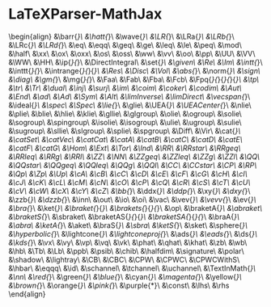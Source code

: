 # LaTeXParser-MathJax

${}$

\begin{align}
&\barr{*}\\
&\hatt{*}\\
&\wave{*}\\
&\LR{*}\\
&\LRa{*}\\
&\LRb{*}\\
&\LRc{*}\\
&\LRd{*}\\
&\eq\\
&\eqq\\
&\geq\\
&\ge\\
&\leq\\
&\le\\
&\peq\\
&\mod\\
&\half\\
&\xx\\
&\ox\\
&\oxx\\
&\os\\
&\oss\\
&\ww\\
&\vv\\
&\oo\\
&\pp\\
&\UU\\
&\VV\\
&\WW\\
&\HH\\
&\ip{*}{*}\\
&\DirectIntegral\\
&\set{*}\\
&\given\\
&\Re\\
&\Im\\
&\intt{*}\\
&\inttt{*}{*}\\
&\intrange{*}{*}{*}\\
&\Res\\
&\Disc\\
&\Vol\\
&\abs{*}\\
&\norm{*}\\
&\sign\\
&\diag\\
&\gm{*}\\
&\mg{*}{*}\\
&\Faa\\
&\Fab\\
&\Fba\\
&\Fcb\\
&\Fpq{*}{*}{*}{*}{*}\\
&\tp\\
&\tr\\
&\Tr\\
&\dual\\
&\inj\\
&\surj\\
&\im\\
&\coim\\
&\coker\\
&\codim\\
&\Aut\\
&\End\\
&\ad\\
&\Ad\\
&\Sym\\
&\Alt\\
&\limInverse\\
&\limDirect\\
&\vecspan{*}\\
&\ideal{*}\\
&\spec\\
&\Spec\\
&\lie{*}\\
&\glie\\
&\UEA{*}\\
&\UEACenter{*}\\
&\nlie\\
&\plie\\
&\blie\\
&\hlie\\
&\klie\\
&\gllie\\
&\glgroup\\
&\olie\\
&\ogroup\\
&\solie\\
&\sogroup\\
&\spingroup\\
&\isolie\\
&\isogroup\\
&\ulie\\
&\ugroup\\
&\sulie\\
&\sugroup\\
&\sllie\\
&\slgroup\\
&\splie\\
&\spgroup\\
&\Diff\\
&\Vir\\
&\cat{*}\\
&\catSet\\
&\catVec\\
&\catCat\\
&\catA\\
&\catB\\
&\catC\\
&\catD\\
&\catE\\
&\catF\\
&\catG\\
&\Hom\\
&\Ext\\
&\Tor\\
&\Ind\\
&\RR\\
&\RRstar\\
&\RRgeq\\
&\RRleq\\
&\RRg\\
&\RRl\\
&\ZZ\\
&\NN\\
&\ZZgeq\\
&\ZZleq\\
&\ZZg\\
&\ZZl\\
&\QQ\\
&\QQstar\\
&\QQgeq\\
&\QQleq\\
&\QQg\\
&\QQl\\
&\CC\\
&\CCstar\\
&\CP\\
&\RP\\
&\Qp\\
&\Zp\\
&\Up\\
&\cA\\
&\cB\\
&\cC\\
&\cD\\
&\cE\\
&\cF\\
&\cG\\
&\cH\\
&\cI\\
&\cJ\\
&\cK\\
&\cL\\
&\cM\\
&\cN\\
&\cO\\
&\cP\\
&\cQ\\
&\cR\\
&\cS\\
&\cT\\
&\cU\\
&\cV\\
&\cW\\
&\cX\\
&\cY\\
&\cZ\\
&\bb{*}\\
&\ddx{*}\\
&\ddp{*}\\
&\xy{*}\\
&\dxy{*}\\
&\zzb{*}\\
&\dzzb{*}\\
&\inn\\
&\out\\
&\io\\
&\oi\\
&\vac\\
&\vev{*}\\
&\vevv{*}\\
&\ev{*}\\
&\bra{*}\\
&\ket{*}\\
&\braket{*}{*}\\
&\brakets{*}{*}{*}\\
&\op\\
&\braketA{*}\\
&\abraket\\
&\braketS{*}\\
&\sbraket\\
&\braketAS{*}{*}{*}\\
&\braketSA{*}{*}{*}\\
&\braA{*}\\
&\abra\\
&\ketA{*}\\
&\aket\\
&\braS{*}\\
&\sbra\\
&\ketS{*}\\
&\sket\\
&\sphere{*}\\
&\hyperbolic{*}\\
&\lightcone{*}\\
&\lightconeproj{*}\\
&\ads{*}\\
&\eads{*}\\
&\ds{*}\\
&\kds{*}\\
&\vx\\
&\vy\\
&\vp\\
&\vq\\
&\vk\\
&\phat\\
&\qhat\\
&\khat\\
&\zb\\
&\wb\\
&\hb\\
&\Tb\\
&\Lb\\
&\ppb\\
&\psib\\
&\chib\\
&\halfdim\\
&\signature\\
&\polar\\
&\shadow\\
&\lightray\\
&\CB\\
&\CBC\\
&\CPW\\
&\CPWC\\
&\CPWCWithS\\
&\hbar\\
&\eqqq\\
&\id\\
&\schannel\\
&\tchannel\\
&\uchannel\\
&\TextInMath{*}\\
&\nn\\
&\red{*}\\
&\green{*}\\
&\blue{*}\\
&\cyan{*}\\
&\magenta{*}\\
&\yellow{*}\\
&\brown{*}\\
&\orange{*}\\
&\pink{*}\\
&\purple{*}\\
&\const\\
&\lhs\\
&\rhs
\end{align}
